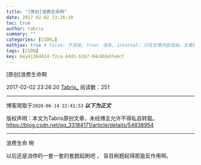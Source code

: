 ```yaml
---
title: "[原创]浪费生命啊"
date: 2017-02-02 23:26:20
toc: true
author: tabris
summary: ""
categories: [CSDN,]
mathjax: true # false: 不渲染, true: 渲染, internal: 只在文章内部渲染，文章列表中不渲染
tags: [CSDN]
key: key4136d424-f2ca-44d3-b267-94c8bb4fe4cf
---
```


[原创]浪费生命啊

2017-02-02 23:26:20  [Tabris_](https://me.csdn.net/qq_33184171) 阅读数：251

---

博客爬取于`2020-06-14 22:41:53`
***以下为正文***

版权声明：本文为Tabris原创文章，未经博主允许不得私自转载。
https://blog.csdn.net/qq_33184171/article/details/54838954

<!-- more -->

---

浪费生命 啊  


以后还是消停的一套一套的套题起刷吧 ， 盲目刷题起得那是反作用啊。
